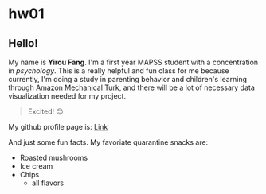 # hw01

## Hello!

My name is **Yirou Fang**. 
I'm a first year MAPSS student with a concentration in *psychology*.
This is a really helpful and fun class for me because currently, I'm doing a study in parenting behavior and children's learning through [Amazon Mechanical Turk](https://www.mturk.com), and there will be a lot of necessary data visualization needed for my project.

>Excited! :blush:

My github profile page is:
[Link](https://github.com/yirouf)

And just some fun facts. My favoriate quarantine snacks are:
+ Roasted mushrooms 
+ Ice cream
+ Chips
  - all flavors
